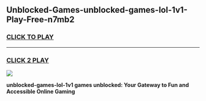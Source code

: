
## Unblocked-Games-unblocked-games-lol-1v1-Play-Free-n7mb2
<h3>
<a href="https://premium76.site?title=unblocked-games-lol-1v1&ref=18A1">CLICK TO PLAY</a></h3>
<hr>

<h3>
<a href="https://premium76.site?title=unblocked-games-lol-1v1&ref=18A1">CLICK 2 PLAY</a>
  
</h3>

<a href="https://premium76.site?title=unblocked-games-lol-1v1&ref=18A1"><img src="https://clearcache.store/games.png"></a>


**unblocked-games-lol-1v1 games unblocked: Your Gateway to Fun and Accessible Online Gaming**
